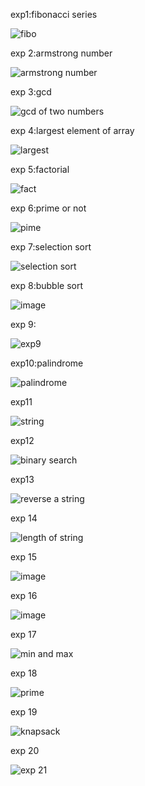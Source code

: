 exp1:fibonacci series

![fibo](https://github.com/janumavilla/CSA06-DAA-FOR-COMPLEXITY/assets/112294762/f91eb548-06cd-40e2-a9c6-e8144056db6a)

exp 2:armstrong number

![armstrong number](https://github.com/janumavilla/CSA06-DAA-FOR-COMPLEXITY/assets/112294762/a9de967e-8d40-4d3e-8900-dfeafb6c164f)

exp 3:gcd

![gcd of two numbers](https://github.com/janumavilla/CSA06-DAA-FOR-COMPLEXITY/assets/112294762/0dcb17dd-dd81-4674-8388-24457b7d3865)

exp 4:largest element of array

![largest](https://github.com/janumavilla/CSA06-DAA-FOR-COMPLEXITY/assets/112294762/cf6ff558-3728-4ef9-a60b-522fb3e027dd)

exp 5:factorial 

![fact](https://github.com/janumavilla/CSA06-DAA-FOR-COMPLEXITY/assets/112294762/d761f31a-9c4a-467d-8a41-c571db284d1e)

exp 6:prime or not

![pime](https://github.com/janumavilla/CSA06-DAA-FOR-COMPLEXITY/assets/112294762/24639504-553b-4d62-b2a5-cca9c0019ed3)

exp 7:selection sort

![selection sort](https://github.com/janumavilla/CSA06-DAA-FOR-COMPLEXITY/assets/112294762/688f79e4-a35c-4ac3-9410-9471b4817ca1)

exp 8:bubble sort

![image](https://github.com/janumavilla/CSA06-DAA-FOR-COMPLEXITY/assets/112294762/43ad3626-541e-4d74-802b-45b86f9a3dbf)

exp 9:

![exp9](https://github.com/janumavilla/CSA06-DAA-FOR-COMPLEXITY/assets/112294762/2763078b-d33e-4d49-b41a-6a52a61dcd77)

exp10:palindrome

![palindrome](https://github.com/janumavilla/CSA06-DAA-FOR-COMPLEXITY/assets/112294762/c8ff2430-9440-42af-b595-e59d76b86a52)

exp11

![string](https://github.com/janumavilla/CSA06-DAA-FOR-COMPLEXITY/assets/112294762/1ad97841-5ff5-48d6-ade5-f0126a302dfc)

exp12

![binary search](https://github.com/janumavilla/CSA06-DAA-FOR-COMPLEXITY/assets/112294762/18e4a802-e84f-4f62-ab15-5b7c750d2632)

exp13

![reverse a string](https://github.com/janumavilla/CSA06-DAA-FOR-COMPLEXITY/assets/112294762/311cdecc-7c7e-4322-94df-bdc10b503c53)

exp 14

![length of string](https://github.com/janumavilla/CSA06-DAA-FOR-COMPLEXITY/assets/112294762/a5ccaca1-5297-4c74-a96e-bcd91572cacc)

exp 15

![image](https://github.com/janumavilla/CSA06-DAA-FOR-COMPLEXITY/assets/112294762/059858b7-7738-4b24-a2f8-e3bf7bfcffac)

exp 16

![image](https://github.com/janumavilla/CSA06-DAA-FOR-COMPLEXITY/assets/112294762/fce15119-b8b9-4fec-af7d-550f97b0706b)

exp 17

![min and max](https://github.com/janumavilla/CSA06-DAA-FOR-COMPLEXITY/assets/112294762/7fb8c1c0-d6e8-4077-8a79-3bdb4aff24cf)

exp 18

![prime](https://github.com/janumavilla/CSA06-DAA-FOR-COMPLEXITY/assets/112294762/56857544-f0a4-443d-ac68-8ece8b6b8974)

exp 19

![knapsack](https://github.com/janumavilla/CSA06-DAA-FOR-COMPLEXITY/assets/112294762/e2e23c18-05b5-46db-826f-ebd1d396c9e2)

exp 20

![exp 21](https://github.com/janumavilla/CSA06-DAA-FOR-COMPLEXITY/assets/112294762/c87ff39d-e07f-48f5-9821-9967b79b2704)


















